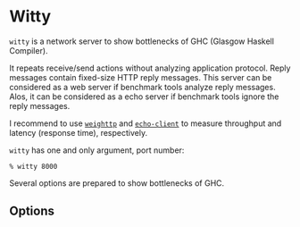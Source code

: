 # Witty

`witty` is a network server to show bottlenecks of GHC (Glasgow
Haskell Compiler).

It repeats receive/send actions without analyzing application
protocol. Reply messages contain fixed-size HTTP reply messages.  This
server can be considered as a web server if benchmark tools analyze
reply messages. Alos, it can be considered as a echo server if
benchmark tools ignore the reply messages.

I recommend to use
[`weighttp`](http://redmine.lighttpd.net/projects/weighttp/wiki) and
[`echo-client`](https://github.com/kazu-yamamoto/latency-bench) to
measure throughput and latency (response time), respectively.

`witty` has one and only argument, port number:

    % witty 8000

Several options are prepared to show bottlenecks of GHC.

## Options
